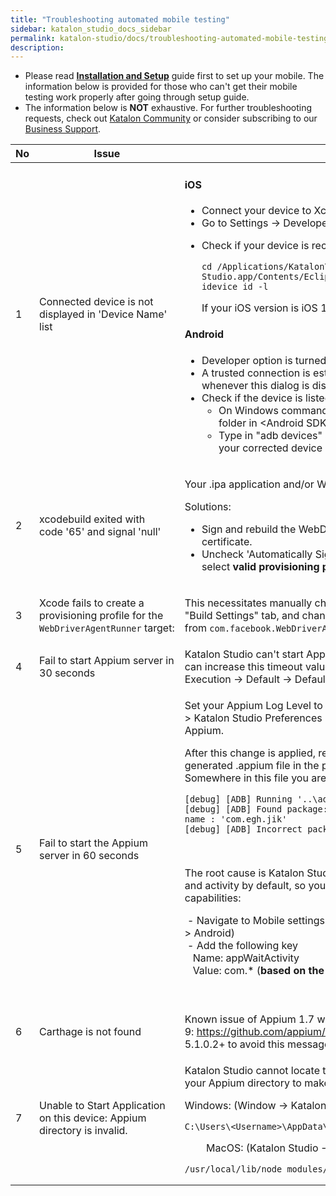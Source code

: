 ```yaml
---
title: "Troubleshooting automated mobile testing" 
sidebar: katalon_studio_docs_sidebar
permalink: katalon-studio/docs/troubleshooting-automated-mobile-testing.html 
description: 
---
```

*   Please read **[Installation and Setup](/display/KD/Before+You+Start)** guide first to set up your mobile. The information below is provided for those who can't get their mobile testing work properly after going through setup guide.
*   The information below is **NOT** exhaustive. For further troubleshooting requests, check out [Katalon Community](https://forum.katalon.com/discussions) or consider subscribing to our [Business Support](https://www.katalon.com/support-service-options/).

<table class="wrapped relative-table confluenceTable" style="table-layout: fixed;"><thead><tr><th class="xtd-0-0 confluenceTh" colspan="1" style="">No</th><th class="xtd-0-1 confluenceTh" style="">Issue</th><th class="xtd-0-2 confluenceTh" style="">Solution</th></tr></thead><tbody style=""><tr class="xtr-1" style=""><td class="xtd-1-0 confluenceTd" colspan="1" style="">1</td><td class="xtd-1-1 confluenceTd" style="">Connected device is not displayed in 'Device Name' list</td><td class="xtd-1-2 confluenceTd" style=""><div class="content-wrapper" style=""><h4 id="Troubleshootingautomatedmobiletesting-iOS" style="">iOS</h4><ul style=""><li style="">Connect your&nbsp;device to Xcode.</li><li style="">Go to Settings -&gt;&nbsp;Developer&nbsp;&gt; turn ON&nbsp;UIAutomation.</li><li style=""><p style="">Check if your device is recognized using the following commands on Terminal</p><div class="code panel pdl conf-macro output-block" data-hasbody="true" data-macro-name="code" style=""><div class="codeContent panelContent pdl" style=""><pre style=""><code class="language-groovy" style="">cd /Applications/Katalon\ Studio.app/Contents/Eclipse/configuration/resources/tools/imobiledevice&nbsp;
idevice_id -l</code></pre></div></div><p style="">If your iOS version is iOS 11, make sure Katalon Studio's version is 5.3+.</p></li></ul><h4 id="Troubleshootingautomatedmobiletesting-Android" style="">Android</h4><ul style=""><li style=""><span style="">Developer option is turned on.</span></li><li style="">A trusted<span style="">&nbsp;connection is established by&nbsp;</span>tapping<span style="">&nbsp;on 'Trust this computer' whenever this dialog is displayed on your device.</span></li><li style=""><span style="">Check if the device is listed using&nbsp;</span>adb<span style="">&nbsp;command:</span><ul style=""><li style=""><span style="">On Windows command line/ MacOS terminal: Navigate to platform-tools folder in &lt;Android SDK folder&gt;\platform-tools.</span></li><li style=""><span style="">Type in "adb&nbsp;devices" and observe devices listed there. Make sure that your corrected device is listed there with online status.&nbsp;</span></li></ul></li></ul></div></td></tr><tr class="xtr-2" style=""><td class="xtd-2-0 confluenceTd" colspan="1" style="">2</td><td class="xtd-2-1 confluenceTd" colspan="1" style="">xcodebuild exited with code&nbsp;<span class="hljs-string" style="">'65'</span>&nbsp;and signal&nbsp;<span class="hljs-string" style="">'null'</span></td><td class="xtd-2-2 confluenceTd" colspan="1" style=""><p style="">Your .ipa application and/or WebDriverAgent is not signed correctly.</p><div style="">Solutions:</div><div style=""><ul style=""><li style=""><span style="">Sign and rebuild the WebDriverAgent XCode project with your developer certificate.</span></li><li style=""><span style="">Uncheck 'Automatically Signing' option from WebDriverAgentRunner and select <strong style="">valid provisioning profile</strong> (profile displayed as Eligible from the list)</span></li></ul></div></td></tr><tr class="xtr-3" style=""><td class="xtd-3-0 confluenceTd" colspan="1" style="">3</td><td class="xtd-3-1 confluenceTd" colspan="1" style=""><p style="">Xcode fails to create a provisioning profile for the <code style="">WebDriverAgentRunner</code>&nbsp;target:</p></td><td class="xtd-3-2 confluenceTd" colspan="1" style=""><div class="content-wrapper" style=""><p style="">This necessitates manually changing the bundle id for the target by going into the "Build Settings" tab, and changing the "Product Bundle Identifier" from&nbsp;<code style="">com.facebook.WebDriverAgentRunner</code>&nbsp;to something that Xcode will accept.</p></div></td></tr><tr class="xtr-4" style=""><td class="xtd-4-0 confluenceTd" colspan="1" style="">4</td><td class="xtd-4-1 confluenceTd" style=""><span style="">Fail to start Appium server in 30 seconds</span></td><td class="xtd-4-2 confluenceTd" style=""><span style="">Katalon Studio can't start Appium server within 30 seconds (default timeout). You can increase this timeout value from this settings: P</span>roject&nbsp;→ Settings&nbsp;→ Execution&nbsp;→ Default&nbsp;→ Default wait for elements timeout (in seconds)</td></tr><tr class="xtr-5" style=""><td class="xtd-5-0 confluenceTd" colspan="1" style="">5</td><td class="xtd-5-1 confluenceTd" style="">Fail to start the Appium server in 60 seconds</td><td class="xtd-5-2 confluenceTd" style=""><div class="content-wrapper" style=""><p style=""><span style="">Set your Appium Log Level to "Debug" which you can find this option in Windows &gt; Katalon Studio Preferences &gt; Katalon &gt; Mobile to generate debug logs of Appium.</span></p><p style=""><span style="">After this change is applied, retry your record/spy session and then open generated&nbsp;.appium&nbsp;file in the project folder.&nbsp;</span><br style=""><span style="">Somewhere in this file you are likely will see these lines:</span><span style="">&nbsp;</span></p><div class="code panel pdl conf-macro output-block" data-hasbody="true" data-macro-name="code" style=""><div class="codeContent panelContent pdl" style=""><pre style=""><code class="language-groovy" style="">[debug] [ADB] Running '..\adb.exe' with args: [...] 
[debug] [ADB] Found package: 'com.abc.def.xyz' and fully qualified activity name : 'com.egh.jik' 
[debug] [ADB] Incorrect package and activity. Retrying.</code></pre></div></div><p style="">&nbsp;</p><p style=""><span style="">The root cause is Katalon Studio can't start application due to incorrect package and activity by default, so you need to add additional settings to desired capabilities:</span><span style="">&nbsp;</span></p><p style=""><span style="">&nbsp;-&nbsp;Navigate to Mobile settings (Project &gt; Settings &gt; Execution &gt; Default &gt; Mobile &gt; Android)&nbsp;<br style="">&nbsp;-&nbsp;Add the following key<br style="">&nbsp; &nbsp;Name: appWaitActivity&nbsp;<br style="">&nbsp; &nbsp;Value: com.* (<strong style="">based on the prefix of 'Found package' log</strong>)</span></p><p style=""><span style=""><br style=""></span></p></div></td></tr><tr class="xtr-6" style=""><td class="xtd-6-0 confluenceTd" colspan="1" style="">6</td><td class="xtd-6-1 confluenceTd" colspan="1" style="">Carthage&nbsp;is not found</td><td class="xtd-6-2 confluenceTd" style=""><span style="">Known issue of Appium 1.7 with Xcode 9:</span><span style="">&nbsp;<a class="external-link" href="https://github.com/appium/appium/issues/9344" rel="nofollow" style=""><span style="">https://github.com/appium/appium/issues/9344</span></a></span><span style="">, so please use Katalon Studio 5.1.0.2+ to avoid this message.</span></td></tr><tr class="xtr-7" style=""><td class="xtd-7-0 confluenceTd" colspan="1" style="">7</td><td class="xtd-7-1 confluenceTd" colspan="1" style="">Unable to Start Application on this device: Appium directory is invalid.</td><td class="xtd-7-2 confluenceTd" style=""><div class="content-wrapper" style=""><p style="">Katalon Studio cannot locate the provided Appium directory. Please double check your Appium directory to make sure it should be as shown below:</p><p style="">Windows: (Window&nbsp;→ Katalon Studio Preferences&nbsp;→ Mobile&nbsp;→ Appium Directory)</p><div class="code panel pdl conf-macro output-block" data-hasbody="true" data-macro-name="code" style=""><div class="codeContent panelContent pdl" style=""><pre style=""><code class="language-groovy" style="">C:\Users\&lt;Username&gt;\AppData\Roaming\npm\node_modules\appium</code></pre></div></div><p style="">&nbsp; &nbsp; &nbsp; &nbsp; MacOS: (Katalon Studio&nbsp;→ Preferences&nbsp;→ Mobile&nbsp;→ Appium Directory)</p><div class="code panel pdl conf-macro output-block" data-hasbody="true" data-macro-name="code" style=""><div class="codeContent panelContent pdl" style=""><pre style=""><code class="language-groovy" style="">/usr/local/lib/node_modules/appium</code></pre></div></div></div></td></tr></tbody></table>